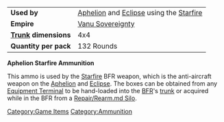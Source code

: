 |                                             |                                                                                                                            |
| ------------------------------------------- | -------------------------------------------------------------------------------------------------------------------------- |
| **Used by**                                 | [Aphelion](Aphelion.md) and [Eclipse](Eclipse.md) using the [Starfire](</Starfire_(BFR)>) |
| **Empire**                                  | [Vanu Sovereignty](Vanu_Sovereignty.md)                                                                         |
| **[Trunk](Trunk.md) dimensions** | 4x4                                                                                                                        |
| **Quantity per pack**                       | 132 Rounds                                                                                                                 |

**Aphelion Starfire Ammunition**

This ammo is used by the [Starfire](</Starfire_(BFR)>) BFR
weapon, which is the anti-aircraft weapon on the
[Aphelion](Aphelion.md) and [Eclipse](Eclipse.md). The
boxes can be obtained from any [Equipment
Terminal](Equipment_Terminal.md) to be hand-loaded into the
[BFR](BFR.md)'s [trunk](trunk.md) or acquired while in
the BFR from a [Repair/Rearm.md Silo](Repair/Rearm_Silo.md).

[Category:Game Items](Category:Game_Items.md)
[Category:Ammunition](Category:Ammunition.md)
